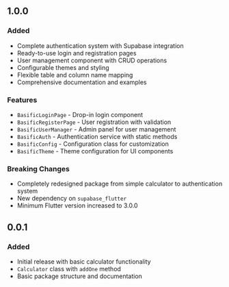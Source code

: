 ## 1.0.0

### Added
- Complete authentication system with Supabase integration
- Ready-to-use login and registration pages
- User management component with CRUD operations
- Configurable themes and styling
- Flexible table and column name mapping
- Comprehensive documentation and examples

### Features
- `BasificLoginPage` - Drop-in login component
- `BasificRegisterPage` - User registration with validation
- `BasificUserManager` - Admin panel for user management
- `BasificAuth` - Authentication service with static methods
- `BasificConfig` - Configuration class for customization
- `BasificTheme` - Theme configuration for UI components

### Breaking Changes
- Completely redesigned package from simple calculator to authentication system
- New dependency on `supabase_flutter`
- Minimum Flutter version increased to 3.0.0

## 0.0.1

### Added
- Initial release with basic calculator functionality
- `Calculator` class with `addOne` method
- Basic package structure and documentation
